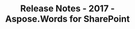﻿---
title: Release Notes - 2017 - Aspose.Words for SharePoint
articleTitle: Release Notes - 2017
linktitle: Release Notes - 2017
description: "Release Notes - 2017 – learn about the latest updates and fixes."
type: docs
weight: 30
url: /sharepoint/release-notes-2017/
---

